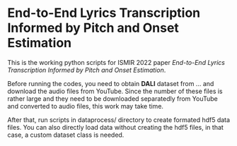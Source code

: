 # End-to-End Lyrics Transcription Informed by Pitch and Onset Estimation

This is the working python scripts for ISMIR 2022 paper *End-to-End Lyrics Transcription Informed by Pitch and Onset Estimation*.

Before running the codes, you need to obtain **DALI** dataset from ... and download the audio files from YouTube.
Since the number of these files is rather large and they need to be downloaded separatedly from YouTube and converted to audio files, this work may take time.

After that, run scripts in dataprocess/ directory to create formated hdf5 data files. You can also directly load data without creating the hdf5 files, in that case, a custom dataset class is needed.
